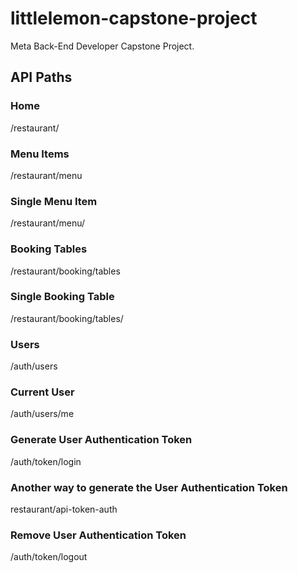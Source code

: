 # littlelemon-capstone-project

Meta Back-End Developer Capstone Project.

## API Paths

### Home

/restaurant/

### Menu Items

/restaurant/menu

### Single Menu Item

/restaurant/menu/<itemId>

### Booking Tables

/restaurant/booking/tables

### Single Booking Table

/restaurant/booking/tables/<bookingId>

### Users

/auth/users

### Current User

/auth/users/me

### Generate User Authentication Token

/auth/token/login

### Another way to generate the User Authentication Token

restaurant/api-token-auth

### Remove User Authentication Token

/auth/token/logout
